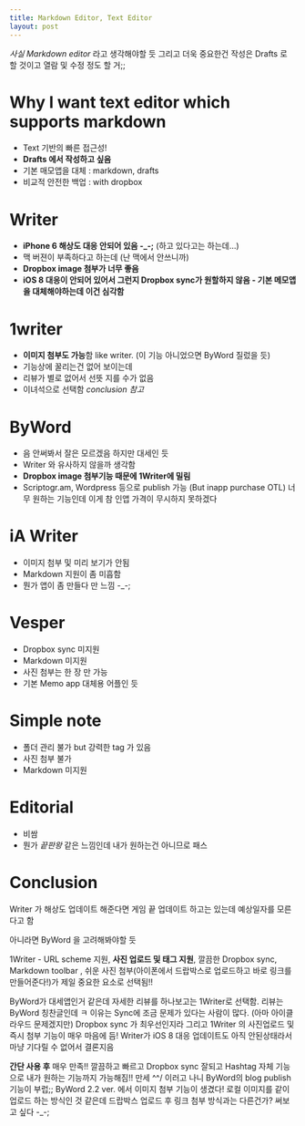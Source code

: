 ```yaml
---
title: Markdown Editor, Text Editor
layout: post
---
```


*사실 Markdown editor* 라고 생각해야할 듯
그리고 더욱 중요한건 작성은 Drafts 로 할 것이고 열람 및 수정 정도 할 거;;

# Why I want text editor which supports markdown
* Text 기반의 빠른 접근성!
* **Drafts 에서 작성하고 싶음**
* 기본 매모앱을 대체 : markdown, drafts
* 비교적 안전한 백업 : with dropbox

# Writer
* **iPhone 6 해상도 대응 안되어 있음 -_-;** (하고 있다고는 하는데...)
* 맥 버젼이 부족하다고 하는데 (난 맥에서 안쓰니까)
* **Dropbox image 첨부가 너무 좋음**
* **iOS 8 대응이 안되어 있어서 그런지 Dropbox sync가 원할하지 않음 - 기본 메모앱을 대체해야하는데 이건 심각함**

# 1writer
* **이미지 첨부도 가능**함 like writer. (이 기능 아니었으면 ByWord 질렀을 듯)
* 기능상에 꿀리는건 없어 보이는데
* 리뷰가 별로 없어서 선뜻 지를 수가 없음
* 이녀석으로 선택함 *conclusion 참고*

# ByWord
* 음 안써봐서 잘은 모르겠음 하지만 대세인 듯
* Writer 와 유사하지 않을까 생각함
* **Dropbox image 첨부기능 때문에 1Writer에 밀림**
* Scriptogr.am, Wordpress 등으로 publish 가능 (But inapp purchase OTL) 너무 원하는 기능인데 이게 참 인앱 가격이 무시하지 못하겠다

# iA Writer
* 이미지 첨부 및 미리 보기가 안됨
* Markdown 지원이 좀 미흡함
* 뭔가 앱이 좀 만들다 만 느낌 -_-;

# Vesper
* Dropbox sync 미지원
* Markdown 미지원
* 사진 첨부는 한 장 만 가능
* 기본 Memo app 대체용 어플인 듯

# Simple note
* 폴더 관리 불가 but 강력한 tag 가 있음
* 사진 첨부 불가
* Markdown 미지원

# Editorial
* 비쌈
* 뭔가 *끝판왕* 같은 느낌인데 내가 원하는건 아니므로 패스

# **Conclusion**

Writer 가 해상도 업데이트 해준다면 게임 끝
업데이트 하고는 있는데 예상일자를 모른다고 함

아니라면 ByWord 을 고려해봐야할 듯

1Writer - URL scheme 지원, **사진 업로드 및 태그 지원**, 깔끔한 Dropbox sync, Markdown toolbar , 쉬운 사진 첨부(아이폰에서 드랍박스로 업로드하고 바로 링크를 만들어준다!)가 제일 중요한 요소로 선택됨!!

ByWord가 대세앱인거 같은데 자세한 리뷰를 하나보고는 1Writer로 선택함. 리뷰는 ByWord 칭찬글인데 ㅋ
이유는 Sync에 조금 문제가 있다는 사람이 많다. (아마 아이클라우드 문제겠지만) Dropbox sync 가 최우선인지라
그리고 1Writer 의 사진업로드 및 즉시 첨부 기능이 매우 마음에 듬!
Writer가 iOS 8 대응 업데이트도 아직 안된상태라서 마냥 기다릴 수 없어서 결론지음

**간단 사용 후**
매우 만족!! 깔끔하고 빠르고 Dropbox sync 잘되고 Hashtag 자체 기능으로 내가 원하는 기능까지 가능해짐!! 만세 \^^/
이러고 나니 ByWord의 blog publish 기능이 부럽;;
ByWord 2.2 ver. 에서 이미지 첨부 기능이 생겼다!
로컬 이미지를 같이 업로드 하는 방식인 것 같은데 드랍박스 업로드 후 링크 첨부 방식과는 다른건가? 써보고 싶다 -_-;
